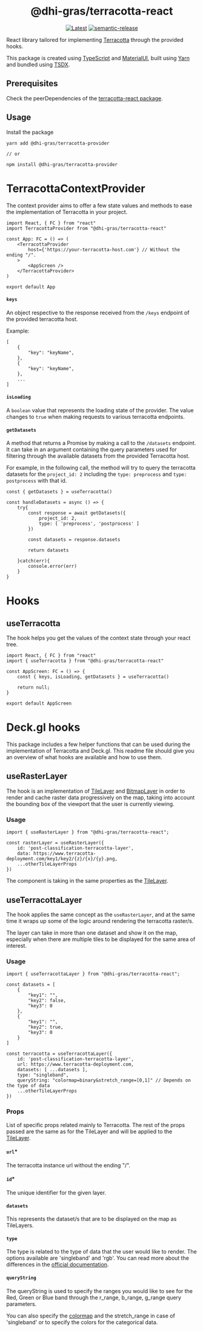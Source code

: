 <h1 align="center">@dhi-gras/terracotta-react</h1>
<div align="center">

[![Latest](https://img.shields.io/npm/v/@dhi-gras/terracotta-react/latest)](https://www.npmjs.com/package/@dhi-gras/terracotta-react)
[![semantic-release](https://img.shields.io/badge/semantic-release-e10079.svg?logo=semantic-release)](https://github.com/semantic-release/semantic-release)
</div>

React library tailored for implementing [Terracotta]('https://terracotta-python.readthedocs.io/en/latest/index.html') through the provided hooks. 

This package is created using [TypeScript](https://www.typescriptlang.org/) and [MaterialUI](https://material-ui.com/), built using [Yarn](https://classic.yarnpkg.com/en/) and bundled using [TSDX](https://tsdx.io/).

## Prerequisites

Check the peerDependencies of the [terracotta-react package](./packages/terracotta-react).

## Usage

Install the package

```
yarn add @dhi-gras/terracotta-provider

// or

npm install @dhi-gras/terracotta-provider
```

# TerracottaContextProvider

The context provider aims to offer a few state values and methods to ease the implementation of Terracotta in your project. 

```
import React, { FC } from "react"
import TerracottaProvider from "@dhi-gras/terracotta-react"

const App: FC = () => (
	<TerracottaProvider
		host={'https://your-terracotta-host.com'} // Without the ending "/".
	>
		<AppScreen />
	</TerracottaProvider>
)

export default App
```

#### `keys`

An object respective to the response received from the `/keys` endpoint of the provided terracotta host.

Example: 
```
[
	{
		"key": "keyName",
	},
	{
		"key": "keyName",
	},
	...
]
```

#### `isLoading`

A `boolean` value that represents the loading state of the provider. The value changes to `true` when making requests to various terracotta endpoints.

#### `getDatasets`

A method that returns a Promise by making a call to the `/datasets` endpoint. It can take in an argument containing the query parameters used for filtering through the available datasets from the provided Terracotta host.

For example, in the following call, the method will try to query the terracotta datasets for the `project_id: 2` including the `type: preprocess` and `type: postprocess` with that id.

```
const { getDatasets } = useTerracotta()

const handleDatasets = async () => {
	try{
		const response = await getDatasets({
			project_id: 2,
			type: [ 'preprocess', 'postprocess' ]
		})

		const datasets = response.datasets

		return datasets

	}catch(err){
		console.error(err)
	}
}
```

# Hooks

## useTerracotta

The hook helps you get the values of the context state through your react tree.

```
import React, { FC } from "react"
import { useTerracotta } from "@dhi-gras/terracotta-react"

const AppScreen: FC = () => {
	const { keys, isLoading, getDatasets } = useTerracotta()

	return null;
}

export default AppScreen
```

# Deck.gl hooks

This package includes a few helper functions that can be used during the implementation of Terracotta and Deck.gl. This readme file should give you an overview of what hooks are available and how to use them.

## useRasterLayer

The hook is an implementation of [TileLayer](https://deck.gl/docs/api-reference/geo-layers/tile-layer) and [BitmapLayer]('https://deck.gl/docs/api-reference/layers/bitmap-layer') in order to render and cache raster data progressively on the map, taking into account the bounding box of the viewport that the user is currently viewing. 

### Usage

```
import { useRasterLayer } from "@dhi-gras/terracotta-react";

const rasterLayer = useRasterLayer({
	id: 'post-classification-terracotta-layer',
	data: https://www.terracotta-deployment.com/key1/key2/{z}/{x}/{y}.png,
	...otherTileLayerProps
})

```

The component is taking in the same properties as the [TileLayer](https://deck.gl/docs/api-reference/geo-layers/tile-layer).

## useTerracottaLayer

The hook applies the same concept as the `useRasterLayer`, and at the same time it wraps up some of the logic around rendering the terracotta raster/s.

The layer can take in more than one dataset and show it on the map, especially when there are multiple tiles to be displayed for the same area of interest.

### Usage

```
import { useTerracottaLayer } from "@dhi-gras/terracotta-react";

const datasets = [
	{
		"key1": "",
		"key2": false,
		"key3": 0
	},
	{
		"key1": "",
		"key2": true,
		"key3": 0
	}
]

const terracotta = useTerracottaLayer({
	id: 'post-classification-terracotta-layer',
	url: https://www.terracotta-deployment.com,
	datasets: [ ...datasets ],
	type: "singleband",
	queryString: "colormap=binary&stretch_range=[0,1]" // Depends on the type of data
	...otherTileLayerProps
})

```
### Props

List of specific props related mainly to Terracotta. The rest of the props passed are the same as for the TileLayer and will be applied to the [TileLayer](https://deck.gl/docs/api-reference/geo-layers/tile-layer). 

#### `url`*
The terracotta instance url without the ending "/".

#### `id`*
The unique identifier for the given layer.

#### `datasets`
This represents the dataset/s that are to be displayed on the map as TileLayers.

#### `type`

The type is related to the type of data that the user would like to render. The options available are 'singleband' and 'rgb'. You can read more about the differences in the [official documentation](https://terracotta-python.readthedocs.io/en/latest/concepts.html?highlight=singleband#data-model).

#### `queryString`

The queryString is used to specify the ranges you would like to see for the Red, Green or Blue band through the r_range, b_range, g_range query parameters. 

You can also specify the [colormap](https://terracotta-python.readthedocs.io/en/latest/reference/colormaps.html) and the stretch_range in case of 'singleband' or to specify the colors for the categorical data.
